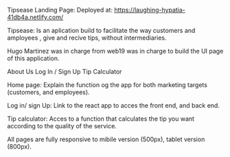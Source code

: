 
Tipsease Landing Page:
Deployed at: https://laughing-hypatia-41db4a.netlify.com/

Tipsease: Is an aplication build to facilitate the way customers and amployees , give and recive tips, without intermediaries.

Hugo Martinez was in charge from web19 was in charge to build the UI page of this application.

About Us
Log In / Sign Up
Tip Calculator

Home page:
 Explain the function og the app for both marketing targets (customers, and employees).

Log in/ sign Up:
Link to the react app to acces the front end, and back end.

Tip calculator:
Acces to a function that calculates the tip you want according to the quality of the service.

All pages are fully responsive to mibile version (500px), tablet version (800px).

